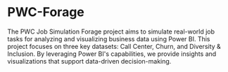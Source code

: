 # PWC-Forage
The PWC Job Simulation Forage project aims to simulate real-world job tasks for analyzing and visualizing business data using Power BI. This project focuses on three key datasets: Call Center, Churn, and Diversity &amp; Inclusion. By leveraging Power BI's capabilities, we provide insights and visualizations that support data-driven decision-making.

